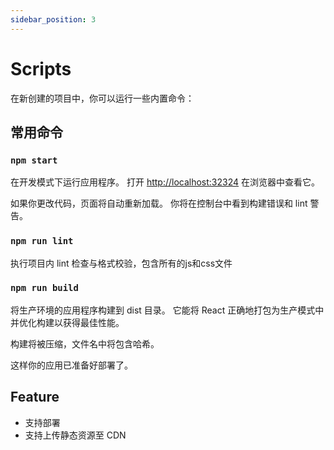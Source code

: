 ```yaml
---
sidebar_position: 3
---
```


# Scripts

在新创建的项目中，你可以运行一些内置命令：

## 常用命令

### `npm start`

在开发模式下运行应用程序。 打开 [http://localhost:32324](http://localhost:32324) 在浏览器中查看它。

如果你更改代码，页面将自动重新加载。 你将在控制台中看到构建错误和 lint 警告。

### `npm run lint`

执行项目内 lint 检查与格式校验，包含所有的js和css文件

### `npm run build`

将生产环境的应用程序构建到 dist 目录。 它能将 React 正确地打包为生产模式中并优化构建以获得最佳性能。

构建将被压缩，文件名中将包含哈希。

这样你的应用已准备好部署了。

## Feature

- 支持部署
- 支持上传静态资源至 CDN

